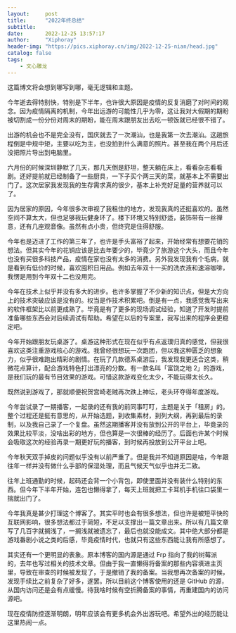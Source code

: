 ```yaml
---
layout:     post
title:      "2022年终总结"
subtitle:   
date:       2022-12-25 13:57:17
author:     "Xiphoray"
header-img: "https://pics.xiphoray.cn/img/2022-12-25-nian/head.jpg"
catalog: false
tags:     
    - 文心雕龙
---
```



这篇博文将会想到哪写到哪，毫无逻辑和主题。

今年逝去得特别快，特别是下半年，也许很大原因是疫情的反复消磨了对时间的观念。因为疫情隔离的机制，今年出远游的可能性几乎为零，这让我对大假期的期盼被切割成一份分份对周末的期盼，能在周末跟朋友出去吃一顿饭就已经很不错了。

出游的机会也不是完全没有，国庆就去了一次潮汕，也是我第一次去潮汕。这趟旅程倒是中规中矩，主要以吃为主，也没拍到什么满意的照片。甚至我在两个月后还没把照片导出到电脑里。

六月份的时候深圳静默了几天，那几天倒是舒坦，整天躺在床上，看看杂志看看剧。还好提前就已经制备了一些厨具，一下子买个两三天的菜，就基本上不需要出门了。这次居家我发现我的生存需求真的很少，基本上补充好足量的营养就可以了。

因为居家的原因，今年很多次审视了我租住的地方，发现我真的还挺喜欢的。虽然空间不算太大，但也足够我玩健身环了。楼下环境又特别舒适，装饰带有一丝禅意，还有几座观音像。虽然有点小贵，但终究是住得舒服。

今年也是迈进了工作的第三年了，也许是手头富裕了起来，开始经常有想要花销的想法。但其实今年的花销应该是比去年要少的，毕竟少了旅游这个大头，而且今年也没有买很多科技产品，疫情在家也没有太多的消费。另外我发现我有个毛病，就是看到有低价的时候，喜欢囤积日用品。例如去年双十一买的洗衣液和速溶咖啡，我愣是用到今年双十二也没用完。

今年在技术上似乎并没有多大的进步。也许多掌握了不少新的知识点，但是大方向上的技术突破应该是没有的。权当是作技术积累吧。倒是有一点，我感觉我写出来的软件框架比以前更成熟了。毕竟是有了更多的现场调试经验，知道了开发时提前准备哪些东西会对后续调试有帮助。希望在以后的专案里，我写出来的程序会更稳定吧。

今年开始跟朋友玩桌游了。桌游这种形式在现在似乎有点返璞归真的感觉，但我很喜欢这类注重游戏核心的游戏。我曾经很想玩一次跑团，但以我这种匮乏的想象力，似乎很难跑出精彩的剧情。在玩了几款德系桌游后，我发现我更适合这类，稍微花点算计，配合游戏特色打出漂亮的分数。有一款名叫「富饶之地 2」的游戏，是我们玩的最有节目效果的游戏。可惜这款游戏变化太少，不能玩得太长久。

既然说到游戏了，那就顺便祝贺宫崎老贼再次跌上神坛，老头环夺得年度游戏。

今年尝试录了一期播客，一起录的还有我的前同事叮叮，主题是关于「租房」的。整个过程还是挺有意思的，从开始选题，到收集素材，到列大纲，再到最后的录制，以及我自己录了一个复盘。虽然这期播客并没有放到公开的平台上，毕竟录的效果比较平淡，没啥出彩的地方，但也算是一次很棒的经历了。后面也许某个时候会吸取这次的经验再录一期更好玩的播客，到时候再投放到公开平台上吧。

今年秋天双手掉皮的问题似乎没有以前严重了。但是我并不知道原因是啥，今年跟往年一样并没有做什么手部的保湿处理，而且气候天气似乎也并无二致。

往年上班通勤的时候，起码还会背一个小背包，即使里面并没有装什么特别的东西。但今年下半年开始，连包也懒得拿了，每天上班就把工卡耳机手机往口袋里一揣就出门了。

今年我真是甚少打理这个博客了。其实平时也会有很多想法，但也许是被短平快的互联网影响，很多想法都过于简短，不足以支撑出一篇文章出来。所以有几篇文章写了几百字就搁浅了，一搁浅就被遗忘了，最后也就没能成文。其中绝大部分都是游戏番剧小说之类的后感，毕竟疫情时代，也就只有这些东西能让我有所感想了。

其实还有一个更明显的表象。原本博客的国内源是通过 Frp 指向了我的树莓派的，去年也写过相关的技术文章。但由于我一直懒得将备案的那些内容填进主页里，导致在审查的时候被发现了，于是撤销了我的备案。当我想再次备案的时候，发现手续比之前复杂了好多，遂罢。所以目前这个博客使用的还是 GitHub 的源，从国内访问还是会有点缓慢。待我啥时候有空折腾备案的事情，再重建国内的访问源吧。

现在疫情防控逐渐明朗，明年应该会有更多机会外出游玩吧。希望外出的经历能让这里热闹一点。